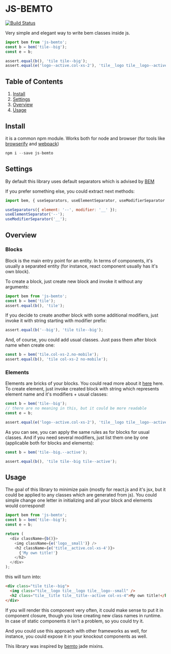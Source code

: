 # JS-BEMTO
[![Build Status](https://travis-ci.org/Bloomca/js-bemto.svg?branch=master)](https://travis-ci.org/Bloomca/js-bemto)

Very simple and elegant way to write bem classes inside js.

```javascript
import bem from 'js-bemto';
const b = bem('tile--big');
const e = b;

assert.equal(b(), 'tile tile--big');
assert.equal(e('logo--active.col-xs-2'), 'tile__logo tile__logo--active col-xs-2');
```

## Table of Contents

1. [Install](#install)
2. [Settings](#settings)
3. [Overview](#overview)
4. [Usage](#usage)

## Install
it is a common npm module. Works both for node and browser (for tools like [browserify](http://browserify.org/) and [webpack](https://webpack.github.io/))

```javascript
npm i --save js-bemto
```

## Settings
By default this library uses default separators which is advised by [BEM](https://en.bem.info/method/naming-convention/)

If you prefer something else, you could extract next methods:
```javascript
import bem, { useSeparators, useElementSeparator, useModifierSeparator } from 'js-bemto';

useSeparators({ element: '--', modifier: '__' });
useElementSeparator('--');
useModifierSeparator('__');
```

## Overview
### Blocks
Block is the main entry point for an entity. In terms of components, it's usually a separated entity (for instance, react component usually has it's own block).

To create a block, just create new block and invoke it without any arguments:
```javascript
import bem from 'js-bemto';
const b = bem('tile');
assert.equal(b(), 'tile');
```
If you decide to create another block with some additional modifiers, just invoke it with string starting with modifier prefix:
```javascript
assert.equal(b('--big'), 'tile tile--big');
```
And, of course, you could add usual classes. Just pass them after block name when create one:
```javascript
const b = bem('tile.col-xs-2.no-mobile');
assert.equal(b(), 'tile col-xs-2 no-mobile');
```
### Elements
Elements are bricks of your blocks. You could read more about it [here](https://en.bem.info/method/) here.
To create element, just invoke created block with string which represents element name and it's modifiers + usual classes:
```javascript
const b = bem('tile--big');
// there are no meaning in this, but it could be more readable
const e = b;

assert.equal(e('logo--active.col-xs-2'), 'tile__logo tile__logo--active col-xs-2');
```
As you can see, you can apply the same rules as for blocks for usual classes.
And if you need several modifiers, just list them one by one (applicable both for blocks and elements):
```javascript
const b = bem('tile--big.--active');

assert.equal(b(), 'tile tile--big tile--active');
```
## Usage
The goal of this library to minimize pain (mostly for react.js and it's jsx, but it could be applied to any classes which are generated from js). You could simple change one letter in initializing and all your block and elements would correspond!

```javascript
import bem from 'js-bemto';
const b = bem('tile--big');
const e = b;

return (
  <div className={b()}>
    <img className={e('logo__small')} />
    <h2 className={e('title__active.col-xs-4')}>
      {'My own title!'}
    </h2>
  </div>
);
```

this will turn into:
```html
<div class="tile tile--big">
  <img class="tile__logo tile__logo tile__logo--small" />
  <h2 class="tile__title tile__title--active col-xs-4">My own title!</h2>
</div>
```

If you will render this component very often, it could make sense to put it in component closure, though you lose creating new class names in runtime. In case of static components it isn't a problem, so you could try it.

And you could use this approach with other frameworks as well, for instance, you could expose it in your knockout components as well.

This library was inspired by [bemto](https://github.com/kizu/bemto) jade mixins.
